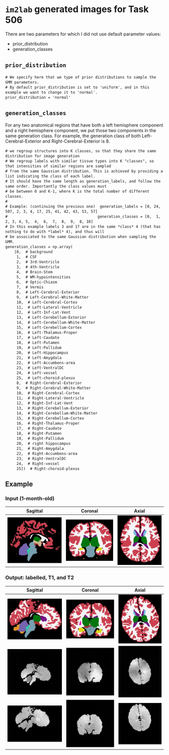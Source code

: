 `im2lab` generated images for Task 506
====================================

There are two parameters for which I did not use default parameter values:

* prior_distribution
* generation_classes

`prior_distribution`
------------------


    # We specify here that we type of prior distributions to sample the GMM parameters.
    # By default prior_distribution is set to 'uniform', and in this example we want to change it to 'normal'.
    prior_distribution = 'normal'

`generation_classes`
------------------

For any two anatomical regions that have both a left hemisphere component and a right
hemisphere component, we put those two components in the same generation class.
For example, the generation class of both Left-Cerebral-Exterior and Right-Cerebral-Exterior
is 8.

    # we regroup structures into K classes, so that they share the same distribution for image generation
    # We regroup labels with similar tissue types into K "classes", so that intensities of similar regions are sampled
    # from the same Gaussian distribution. This is achieved by providing a list indicating the class of each label.
    # It should have the same length as generation_labels, and follow the same order. Importantly the class values must
    # be between 0 and K-1, where K is the total number of different classes.
    #
    # Example: (continuing the previous one)  generation_labels = [0, 24, 507, 2, 3, 4, 17, 25, 41, 42, 43, 53, 57]
    #                                        generation_classes = [0,  1,   2, 3, 4, 5,  4,  6,  7,  8,  9,  8, 10]
    # In this example labels 3 and 17 are in the same *class* 4 (that has nothing to do with *label* 4), and thus will
    # be associated to the same Gaussian distribution when sampling the GMM.
    generation_classes = np.array(
        [0,  # background
         1,  # CSF
         2,  # 3rd-Ventricle
         3,  # 4th-Ventricle
         4,  # Brain-Stem
         5,  # WM-hypointensities
         6,  # Optic-Chiasm
         7,  # Vermis
         8,  # Left-Cerebral-Exterior
         9,  # Left-Cerebral-White-Matter
         10,  # Left-Cerebral-Cortex
         11,  # Left-Lateral-Ventricle
         12,  # Left-Inf-Lat-Vent
         13,  # Left-Cerebellum-Exterior
         14,  # Left-Cerebellum-White-Matter
         15,  # Left-Cerebellum-Cortex
         16,  # Left-Thalamus-Proper
         17,  # Left-Caudate
         18,  # Left-Putamen
         19,  # Left-Pallidum
         20,  # Left-Hippocampus
         21,  # Left-Amygdala
         22,  # Left-Accumbens-area
         23,  # Left-VentralDC
         24,  # Left-vessel
         25,  # Left-choroid-plexus
         8,  # Right-Cerebral-Exterior
         9,  # Right-Cerebral-White-Matter
         10,  # Right-Cerebral-Cortex
         11,  # Right-Lateral-Ventricle
         12,  # Right-Inf-Lat-Vent
         13,  # Right-Cerebellum-Exterior
         14,  # Right-Cerebellum-White-Matter
         15,  # Right-Cerebellum-Cortex
         16,  # Right-Thalamus-Proper
         17,  # Right-Caudate
         18,  # Right-Putamen
         19,  # Right-Pallidum
         20,  # right hippocampus
         21,  # Right-Amygdala
         22,  # Right-Accumbens-area
         23,  # Right-VentralDC
         24,  # Right-vessel
         25])  # Right-choroid-plexus

Example
-------

### Input (1-month-old)

| Sagittal      | Coronal | Axial |
| ----------- | ----------- | ----------- |
| ![](../../img/lab2im/input_sagittal.jpg) | ![](../../img/lab2im/input_coronal.jpg) | ![](../../img/lab2im/input_axial.jpg) |

### Output: labelled, T1, and T2

| Sagittal      | Coronal | Axial |
| ----------- | ----------- | ----------- |
| ![](../../img/lab2im/output_sagittal.jpg) | ![](../../img/lab2im/output_coronal.jpg) | ![](../../img/lab2im/output_axial.jpg) |
| ![](../../img/lab2im/output_t1_sagittal.jpg) | ![](../../img/lab2im/output_t1_coronal.jpg) | ![](../../img/lab2im/output_t1_axial.jpg) |
| ![](../../img/lab2im/output_t2_sagittal.jpg) | ![](../../img/lab2im/output_t2_coronal.jpg) | ![](../../img/lab2im/output_t2_axial.jpg) |
